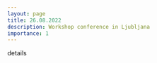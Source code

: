 ```yaml
---
layout: page
title: 26.08.2022
description: Workshop conference in Ljubljana
importance: 1
---
```


details